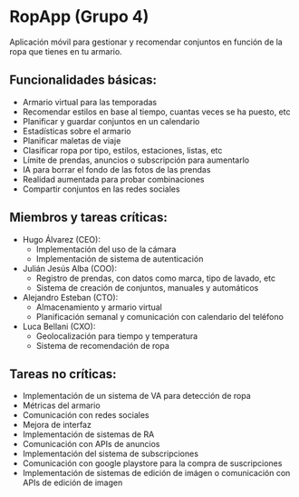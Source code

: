 # RopApp (Grupo 4)
Aplicación móvil para gestionar y recomendar conjuntos en función de la ropa que tienes en tu armario.

## Funcionalidades básicas:
- Armario virtual para las temporadas
- Recomendar estilos en base al tiempo, cuantas veces se ha puesto, etc
- Planificar y guardar conjuntos en un calendario
- Estadísticas sobre el armario
- Planificar maletas de viaje
- Clasificar ropa por tipo, estilos, estaciones, listas, etc
- Límite de prendas, anuncios o subscripción para aumentarlo
- IA para borrar el fondo de las fotos de las prendas
- Realidad aumentada para probar combinaciones
- Compartir conjuntos en las redes sociales

## Miembros y tareas críticas:
- Hugo Álvarez (CEO):
  - Implementación del uso de la cámara
  - Implementación de sistema de autenticación
- Julián Jesús Alba (COO):
  - Registro de prendas, con datos como marca, tipo de lavado, etc
  - Sistema de creación de conjuntos, manuales y automáticos
- Alejandro Esteban (CTO):
  - Almacenamiento y armario virtual
  - Planificación semanal y comunicación con calendario del teléfono
- Luca Bellani (CXO):
  - Geolocalización para tiempo y temperatura
  - Sistema de recomendación de ropa

## Tareas no críticas:
- Implementación de un sistema de VA para detección de ropa
- Métricas del armario
- Comunicación con redes sociales
- Mejora de interfaz 
- Implementación de sistemas de RA
- Comunicación con APIs de anuncios
- Implementación del sistema de subscripciones
- Comunicación con google playstore para la compra de suscripciones
- Implementación de sistemas de edición de imágen o comunicación con APIs de edición de imagen



